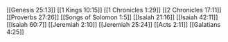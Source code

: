 [[Genesis 25:13]]
[[1 Kings 10:15]]
[[1 Chronicles 1:29]]
[[2 Chronicles 17:11]]
[[Proverbs 27:26]]
[[Songs of Solomon 1:5]]
[[Isaiah 21:16]]
[[Isaiah 42:11]]
[[Isaiah 60:7]]
[[Jeremiah 2:10]]
[[Jeremiah 25:24]]
[[Acts 2:11]]
[[Galatians 4:25]]
